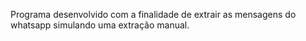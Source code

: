 Programa desenvolvido com a finalidade de extrair as mensagens do whatsapp simulando uma extração manual.
